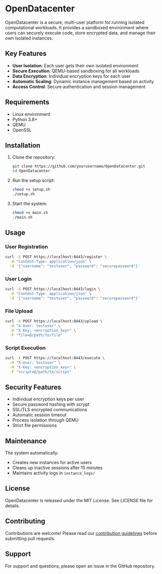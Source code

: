 # OpenDatacenter

OpenDatacenter is a secure, multi-user platform for running isolated computational workloads. It provides a sandboxed environment where users can securely execute code, store encrypted data, and manage their own isolated instances.

## Key Features

- **User Isolation**: Each user gets their own isolated environment
- **Secure Execution**: QEMU-based sandboxing for all workloads
- **Data Encryption**: Individual encryption keys for each user
- **Automatic Scaling**: Dynamic instance management based on activity
- **Access Control**: Secure authentication and session management

## Requirements

- Linux environment
- Python 3.8+
- QEMU
- OpenSSL

## Installation

1. Clone the repository:
   ```bash
   git clone https://github.com/yourusername/OpenDatacenter.git
   cd OpenDatacenter
   ```

2. Run the setup script:
   ```bash
   chmod +x setup.sh
   ./setup.sh
   ```

3. Start the system:
   ```bash
   chmod +x main.sh
   ./main.sh
   ```

## Usage

### User Registration
```bash
curl -X POST https://localhost:8443/register \
  -H "Content-Type: application/json" \
  -d '{"username": "testuser", "password": "securepassword"}'
```

### User Login
```bash
curl -X POST https://localhost:8443/login \
  -H "Content-Type: application/json" \
  -d '{"username": "testuser", "password": "securepassword"}'
```

### File Upload
```bash
curl -X POST https://localhost:8443/upload \
  -H "X-User: testuser" \
  -H "X-Key: <encryption_key>" \
  -F "file=@/path/to/file"
```

### Script Execution
```bash
curl -X POST https://localhost:8443/execute \
  -H "X-User: testuser" \
  -H "X-Key: <encryption_key>" \
  -F "script=@/path/to/script"
```

## Security Features

- Individual encryption keys per user
- Secure password hashing with scrypt
- SSL/TLS encrypted communications
- Automatic session timeout
- Process isolation through QEMU
- Strict file permissions

## Maintenance

The system automatically:
- Creates new instances for active users
- Cleans up inactive sessions after 15 minutes
- Maintains activity logs in `instance_logs/`

## License

OpenDatacenter is released under the MIT License. See LICENSE file for details.

## Contributing

Contributions are welcome! Please read our [contribution guidelines](CONTRIBUTING.md) before submitting pull requests.

## Support

For support and questions, please open an issue in the GitHub repository.
